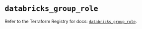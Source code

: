 # `databricks_group_role`

Refer to the Terraform Registry for docs: [`databricks_group_role`](https://registry.terraform.io/providers/databricks/databricks/1.74.0/docs/resources/group_role).
